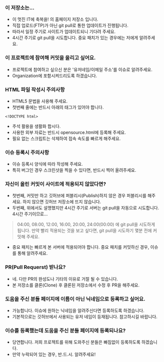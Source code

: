 ### 이 저장소는...

- 이 멋진 IT에 축복을! 의 홈페이지 저장소 입니다.
- 직접 업로드(FTP)가 아닌 git pull로 통한 업데이트가 진행됩니다.
- 따라서 일정 주기로 사이트가 업데이트되니 기다려 주세요.
- 4시간 주기로 git pull을 시도합니다. 중요 패치가 있는 경우에는 저에게 알려주세요.

### 이 프로젝트에 참여해 커밋을 올리고 싶어요.
- 프로젝트에 참여하고 싶으신 분은 '유저네임/이메일 주소'를 이슈로 알려주세요.
- Organization에 포함시켜드리도록 하겠습니다.

### HTML 파일 작성시 주의사항
- HTML5 문법을 사용해 주세요.
- 첫번째 줄에는 반드시 아래의 태그가 있어야 합니다.
~~~
<!DOCTYPE html>
~~~
- 주석 활용을 생활화 합시다.
- 사용한 외부 자료는 반드시 opensource.html에 등록해 주세요.
- 필요 없는 스크립트는 삭제하여 접속 속도를 빠르게 해주세요.

### 이슈 등록시 주의사항
- 이슈 등록시 양식에 따라 작성해 주세요.
- 특히 버그인 경우 스크린샷을 찍을 수 있다면, 반드시 찍어 올려주세요.

### 자신이 올린 커밋이 사이트에 적용되지 않았다면?
- 첫번째, 커밋만 하고 깃허브에 퍼블리시(Publish)하지 않은 경우 퍼블리시를 해주세요. 하지 않으면 깃허브 저장소에 뜨지 않습니다.
- 두번째, 위에서도 설명했지만 4시간 주기로 서버는 git pull을 자동으로 시도합니다. 4시간 주기이므로...
> 04:00, 08:00, 12:00, 16:00, 20:00, 24:00(00:00)
에 git pull을 시도하게 됩니다. 만약 빨리 적용되는 것을 보고 싶다면, git pull을 시도하기 몇분 전에 커밋해 주세요.
- 중요 패치는 빠르게 본 서버에 적용되어야 합니다. 중요 패치를 커밋하신 경우, 이슈를 통해 알려주세요.

### PR(Pull Requerst) 받나요?
- 네. 다만 PR의 완성도나 기타의 이유로 거절 될 수 있습니다.
- 본 저장소를 클론(Clone) 후 클론된 저장소에서 수정 후 PR을 해주세요.

### 도움을 주신 분들 페이지에 이름이 아닌 닉네임으로 등록하고 싶어요.
- 가능합니다. 이슈에 원하는 닉네임을 알려주신다면 등록하도록 하겠습니다.
- 기본적으로는 깃허브에서 사용되는 유저 네임이 등재됩니다. 참고하시길 바랍니다.

### 이슈를 등록했는데 도움을 주신 분들 페이지에 등록되나요?
- 당연합니다. 저희 프로젝트를 위해 도와주신 분들은 빠짐없이 등록하도록 하겠습니다.
- 만약 누락되어 있는 경우, 반.드.시. 알려주세요!